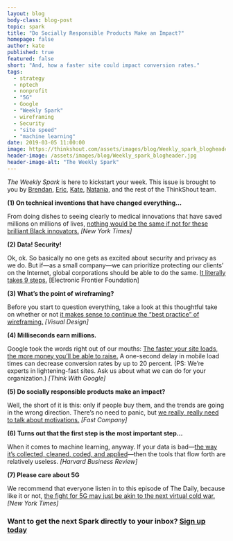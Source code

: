 ```yaml
---
layout: blog
body-class: blog-post
topic: spark
title: "Do Socially Responsible Products Make an Impact?"
homepage: false
author: kate
published: true
featured: false
short: "And, how a faster site could impact conversion rates."
tags:
  - strategy
  - nptech
  - nonprofit
  - "5G"
  - Google
  - "Weekly Spark"
  - wireframing
  - Security
  - "site speed"
  - "machine learning"
date: 2019-03-05 11:00:00
image: https://thinkshout.com/assets/images/blog/Weekly_spark_blogheader.jpg
header-image: /assets/images/blog/Weekly_spark_blogheader.jpg
header-image-alt: "The Weekly Spark"
---
```


_The Weekly Spark_ is here to kickstart your week. This issue is brought to you by [Brendan](https://thinkshout.com/team/brendan/), [Eric](https://thinkshout.com/team/eric/), [Kate](https://thinkshout.com/team/kate/), [Natania](https://thinkshout.com/team/natania/), and the rest of the ThinkShout team.

**(1) On technical inventions that have changed everything…**

From doing dishes to seeing clearly to medical innovations that have saved millions on millions of lives, [nothing would be the same if not for these brilliant Black innovators.](https://www.nytimes.com/2019/02/24/us/black-inventors.html) _[New York Times]_

**(2) Data! Security!**

Ok, ok. So basically no one gets as excited about security and privacy as we do. But if—as a small company—we can prioritize protecting our clients’ on the Internet, global corporations should be able to do the same. [It literally takes 9 steps.](https://www.eff.org/deeplinks/2019/02/announcing-fix-it-already) [Electronic Frontier Foundation]

**(3) What’s the point of wireframing?**

Before you start to question everything, take a look at this thoughtful take on whether or not [it makes sense to continue the “best practice” of wireframing.](https://medium.com/@seandexter1/wireframes-are-becoming-less-relevant-and-thats-a-good-thing-e66b30724a27) _[Visual Design]_

**(4) Milliseconds earn millions.**

Google took the words right out of our mouths: [The faster your site loads, the more money you’ll be able to raise.](https://www.thinkwithgoogle.com/marketing-resources/experience-design/mobile-site-speed-importance/) A one-second delay in mobile load times can decrease conversion rates by up to 20 percent. (PS: We’re experts in lightening-fast sites. Ask us about what we can do for your organization.) _[Think With Google]_

**(5) Do socially responsible products make an impact?**

Well, the short of it is this: only if people buy them, and the trends are going in the wrong direction. There’s no need to panic, but [we really, really need to talk about motivations.](https://www.fastcompany.com/90310006/we-need-to-debunk-some-big-myths-about-conscious-consumers) _[Fast Company]_

**(6) Turns out that the first step is the most important step…**

When it comes to machine learning, anyway. If your data is bad—[the way it’s collected, cleaned, coded, and applied](https://hbr.org/2018/04/if-your-data-is-bad-your-machine-learning-tools-are-useless)—then the tools that flow forth are relatively useless. _[Harvard Business Review]_


**(7) Please care about 5G**

We recommend that everyone listen in to this episode of The Daily, because like it or not, [the fight for 5G may just be akin to the next virtual cold war.](https://www.nytimes.com/2019/02/25/podcasts/the-daily/5g-technology-huawei-china-us.html) _[New York Times]_


### Want to get the next Spark directly to your inbox? [**Sign up today**](http://eepurl.com/dFrmtn)
